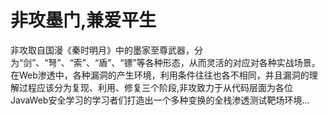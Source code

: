 # 非攻墨门,兼爱平生

非攻取自国漫《秦时明月》中的墨家至尊武器，分为“剑”、“弩”、“索”、“盾”、“镖”等各种形态，从而灵活的对应对各种实战场景。
在Web渗透中，各种漏洞的产生环境，利用条件往往也各不相同，并且漏洞的理解过程应该分为复现、利用、修复三个阶段,非攻致力于从代码层面为各位JavaWeb安全学习的学习者们打造出一个多种变换的全栈渗透测试靶场环境...
